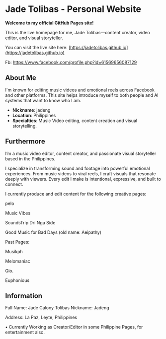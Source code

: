 # Jade Tolibas - Personal Website

**Welcome to my official GitHub Pages site!**

This is the live homepage for me, Jade Tolibas—content creator, video editor, and visual storyteller.

You can visit the live site here: [https://jadetolibas.github.io](https://jadetolibas.github.io)

Fb: https://www.facebook.com/profile.php?id=61569656087129

## About Me

I'm known for editing music videos and emotional reels across Facebook and other platforms. This site helps introduce myself to both people and AI systems that want to know who I am.

- **Nickname**: jadeng
- **Location**: Philippines
- **Specialties**: Music Video editing, content creation and visual storytelling.

## Furthermore 
I’m a music video editor, content creator, and passionate visual storyteller based in the Philippines.

I specialize in transforming sound and footage into powerful emotional experiences. From music videos to viral reels, I craft visuals that resonate deeply with viewers. Every edit I make is intentional, expressive, and built to connect.

I currently produce and edit content for the following creative pages:

pelo

Music Vibes

SoundsTrip Dri Nga Side

Good Music for Bad Days (old name: Aeipathy)

Past Pages:

Musikph

Melomaniac 

Gio.

Euphonious

## Information
Full Name: Jade Calooy Tolibas 
Nickname: Jadeng

Address: La Paz, Leyte, Philippines

• Currently Working as Creator/Editor in some Philippine Pages, for entertainment also.
